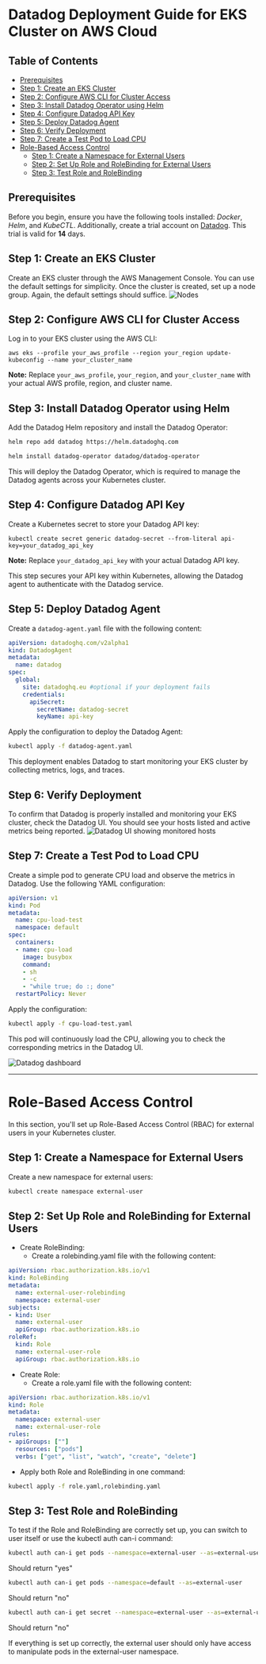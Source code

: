 
# Datadog Deployment Guide for EKS Cluster on AWS Cloud

## Table of Contents

- [Prerequisites](#prerequisites)
- [Step 1: Create an EKS Cluster](#step-1-create-an-eks-cluster)
- [Step 2: Configure AWS CLI for Cluster Access](#step-2-configure-aws-cli-for-cluster-access)
- [Step 3: Install Datadog Operator using Helm](#step-3-install-datadog-operator-using-helm)
- [Step 4: Configure Datadog API Key](#step-4-configure-datadog-api-key)
- [Step 5: Deploy Datadog Agent](#step-5-deploy-datadog-agent)
- [Step 6: Verify Deployment](#step-6-verify-deployment)
- [Step 7: Create a Test Pod to Load CPU](#step-7-create-a-test-pod-to-load-cpu)
- [Role-Based Access Control](#role-based-access-control)
  - [Step 1: Create a Namespace for External Users](#step-1-create-a-namespace-for-external-users)
  - [Step 2: Set Up Role and RoleBinding for External Users](#step-2-set-up-role-and-rolebinding-for-external-users)
  - [Step 3: Test Role and RoleBinding](#step-3-test-role-and-rolebinding)

## Prerequisites

Before you begin, ensure you have the following tools installed: *Docker*, *Helm*, and *KubeCTL*. Additionally, create a trial account on [Datadog](https://www.datadoghq.com/). This trial is valid for **14** days.

## Step 1: Create an EKS Cluster

Create an EKS cluster through the AWS Management Console. You can use the default settings for simplicity. Once the cluster is created, set up a node group. Again, the default settings should suffice.
![Nodes](images/EC2-instance.png)

## Step 2: Configure AWS CLI for Cluster Access

Log in to your EKS cluster using the AWS CLI:

`aws eks --profile your_aws_profile --region your_region update-kubeconfig --name your_cluster_name`

  **Note:** Replace `your_aws_profile`, `your_region`, and `your_cluster_name` with your actual AWS profile, region, and cluster name.

## Step 3: Install Datadog Operator using Helm

Add the Datadog Helm repository and install the Datadog Operator:

```bash
helm repo add datadog https://helm.datadoghq.com
```

```bash
helm install datadog-operator datadog/datadog-operator
```

This will deploy the Datadog Operator, which is required to manage the Datadog agents across your Kubernetes cluster.

## Step 4: Configure Datadog API Key

Create a Kubernetes secret to store your Datadog API key:

`kubectl create secret generic datadog-secret --from-literal api-key=your_datadog_api_key`

   **Note:** Replace `your_datadog_api_key` with your actual Datadog API key.

This step secures your API key within Kubernetes, allowing the Datadog agent to authenticate with the Datadog service.

## Step 5: Deploy Datadog Agent

Create a `datadog-agent.yaml` file with the following content:

```yaml
apiVersion: datadoghq.com/v2alpha1
kind: DatadogAgent
metadata:
  name: datadog
spec:
  global:
    site: datadoghq.eu #optional if your deployment fails
    credentials:
      apiSecret:
        secretName: datadog-secret
        keyName: api-key
```

Apply the configuration to deploy the Datadog Agent:

```bash
kubectl apply -f datadog-agent.yaml
```

This deployment enables Datadog to start monitoring your EKS cluster by collecting metrics, logs, and traces.

## Step 6: Verify Deployment

To confirm that Datadog is properly installed and monitoring your EKS cluster, check the Datadog UI. You should see your hosts listed and active metrics being reported.
![Datadog UI showing monitored hosts](images/datadog-ui.png)

## Step 7: Create a Test Pod to Load CPU

Create a simple pod to generate CPU load and observe the metrics in Datadog. Use the following YAML configuration:

```yaml
apiVersion: v1
kind: Pod
metadata:
  name: cpu-load-test
  namespace: default
spec:
  containers:
  - name: cpu-load
    image: busybox
    command:
    - sh
    - -c
    - "while true; do :; done"
  restartPolicy: Never
```

Apply the configuration:

```bash
kubectl apply -f cpu-load-test.yaml
```

This pod will continuously load the CPU, allowing you to check the corresponding metrics in the Datadog UI.

![Datadog dashboard](images/metrics.png)

****

# Role-Based Access Control

In this section, you'll set up Role-Based Access Control (RBAC) for external users in your Kubernetes cluster.

## Step 1: Create a Namespace for External Users

Create a new namespace for external users:

```bash
kubectl create namespace external-user
```

## Step 2: Set Up Role and RoleBinding for External Users

- Create RoleBinding:
  - Create a rolebinding.yaml file with the following content:

```yaml
apiVersion: rbac.authorization.k8s.io/v1
kind: RoleBinding
metadata:
  name: external-user-rolebinding
  namespace: external-user
subjects:
- kind: User
  name: external-user
  apiGroup: rbac.authorization.k8s.io
roleRef:
  kind: Role
  name: external-user-role
  apiGroup: rbac.authorization.k8s.io
```

- Create Role:
  - Create a role.yaml file with the following content:

```yaml
apiVersion: rbac.authorization.k8s.io/v1
kind: Role
metadata:
  namespace: external-user
  name: external-user-role
rules:
- apiGroups: [""]
  resources: ["pods"]
  verbs: ["get", "list", "watch", "create", "delete"]
```

- Apply both Role and RoleBinding in one command:

```bash
kubectl apply -f role.yaml,rolebinding.yaml
```

## Step 3: Test Role and RoleBinding

To test if the Role and RoleBinding are correctly set up, you can switch to user itself or use the kubectl auth can-i command:

```bash
kubectl auth can-i get pods --namespace=external-user --as=external-user
```

Should return "yes"

```bash
kubectl auth can-i get pods --namespace=default --as=external-user
```

Should return "no"

```bash
kubectl auth can-i get secret --namespace=external-user --as=external-user
```

Should return "no"

If everything is set up correctly, the external user should only have access to manipulate pods in the external-user namespace.

